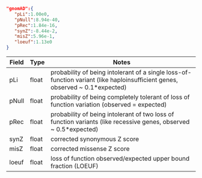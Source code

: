 ```json
"gnomAD":{ 
   "pLi":1.00e0,
   "pNull":8.94e-40,
   "pRec":1.84e-16,
   "synZ":-8.44e-2,
   "misZ":5.96e-1,
   "loeuf":1.13e0
}
```
| Field | Type  | Notes                                                                                                                        |
|-------|-------|------------------------------------------------------------------------------------------------------------------------------|
| pLi   | float | probability of being intolerant of a single loss-of-function variant (like haploinsufficient genes, observed ~ 0.1*expected) |
| pNull | float | probability of being completely tolerant of loss of function variation (observed = expected)                                 |
| pRec  | float | probability of being intolerant of two loss of function variants (like recessive genes, observed ~ 0.5*expected)             |
| synZ  | float | corrected synonymous Z score                                                                                                 |
| misZ  | float | corrected missense Z score                                                                                                   |
| loeuf | float | loss of function observed/expected upper bound fraction (LOEUF)                                                              |